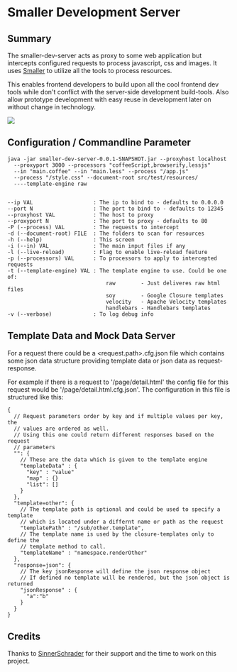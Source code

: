 Smaller Development Server
==========================

Summary
-------
The smaller-dev-server acts as proxy to some web application but intercepts 
configured requests to process javascript, css and images. It 
uses [Smaller](https://github.com/KnisterPeter/Smaller) to utilize all the tools to process resources.

This enables frontend developers to build upon all the cool frontend dev tools
while don't conflict with the server-side development build-tools. 
Also allow prototype development with easy reuse in development later on without change in technology.

![](http://knisterpeter.github.io/smaller-dev-server/Smaller%20Development%20Server%20Architecture%20Chart.svg)

Configuration / Commandline Parameter
-------------------------------------

    java -jar smaller-dev-server-0.0.1-SNAPSHOT.jar --proxyhost localhost 
      --proxyport 3000 --processors "coffeeScript,browserify,lessjs" 
      --in "main.coffee" --in "main.less" --process "/app.js" 
      --process "/style.css" --document-root src/test/resources/
      ----template-engine raw


    --ip VAL                   : The ip to bind to - defaults to 0.0.0.0
    --port N                   : The port to bind to - defaults to 12345
    --proxyhost VAL            : The host to proxy
    --proxyport N              : The port to proxy - defaults to 80
    -P (--process) VAL         : The requests to intercept
    -d (--document-root) FILE  : The folders to scan for resources
    -h (--help)                : This screen
    -i (--in) VAL              : The main input files if any
    -l (--live-reload)         : Flag to enable live-reload feature
    -p (--processors) VAL      : To processors to apply to intercepted requests
    -t (--template-engine) VAL : The template engine to use. Could be one of:
                                   raw        - Just deliveres raw html files
                                   soy        - Google Closure templates
                                   velocity   - Apache Velocity templates
                                   handlebars - Handlebars templates
    -v (--verbose)             : To log debug info

Template Data and Mock Data Server
----------------------------------
For a request there could be a <request.path>.cfg.json file which contains some
json data structure providing template data or json data as request-response.

For example if there is a request to '/page/detail.html' the config file
for this request would be '/page/detail.html.cfg.json'.
The configuration in this file is structured like this:

    {
      // Request parameters order by key and if multiple values per key, the 
      // values are ordered as well.
      // Using this one could return different responses based on the request
      // parameters
      "": {
        // These are the data which is given to the template engine
        "templateData" : {
          "key" : "value"
          "map" : {}
          "list": []
        }
      },
      "template=other": {
        // The template path is optional and could be used to specify a template
        // which is located under a differnt name or path as the request
        "templatePath" : "/sub/other.template",
        // The template name is used by the closure-templates only to define the
        // template method to call.
        "templateName" : "namespace.renderOther"
      },
      "response=json": {
        // The key jsonResponse will define the json response object
        // If defined no template will be rendered, but the json object is returned
        "jsonResponse" : {
          "a":"b"
        }
      }
    }

Credits
-------

Thanks to [SinnerSchrader](http://www.sinnerschrader.com/) for their support
and the time to work on this project.

